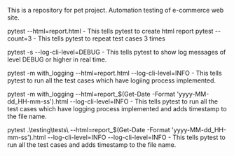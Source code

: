 This is a repository for pet project. Automation testing of e-commerce web site.

pytest --html=report.html - This tells pytest to create html report
pytest --count=3 - This tells pytest to repeat test cases 3 times

pytest -s --log-cli-level=DEBUG - This tells pytest to show log messages of level DEBUG or higher in real time.

pytest -m with_logging --html=report.html  --log-cli-level=INFO - This tells pytest to run all the test cases which have logiing process implemented.

pytest -m with_logging --html=report_$(Get-Date -Format 'yyyy-MM-dd_HH-mm-ss').html --log-cli-level=INFO - This tells pytest to run all the test cases which have logging process implemented and adds timestamp to the file name.

pytest .\testing\tests\ --html=report_$(Get-Date -Format 'yyyy-MM-dd_HH-mm-ss').html --log-cli-level=INFO --log-cli-level=INFO - This tells pytest to run all the test cases and adds timestamp to the file name.
